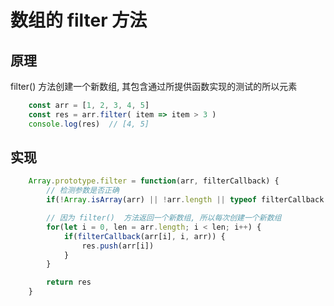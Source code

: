 # 数组的 filter 方法

## 原理

filter() 方法创建一个新数组, 其包含通过所提供函数实现的测试的所以元素

```js
    const arr = [1, 2, 3, 4, 5]
    const res = arr.filter( item => item > 3 )
    console.log(res)  // [4, 5]
```

## 实现

```js
    Array.prototype.filter = function(arr, filterCallback) {
        // 检测参数是否正确
        if(!Array.isArray(arr) || !arr.length || typeof filterCallback !== 'function') return []

        // 因为 filter()  方法返回一个新数组, 所以每次创建一个新数组
        for(let i = 0, len = arr.length; i < len; i++) {
            if(filterCallback(arr[i], i, arr)) {
                res.push(arr[i])
            }
        }

        return res
    }
```